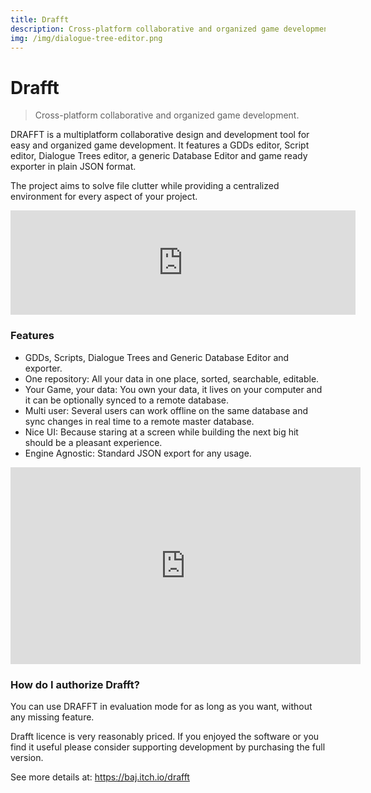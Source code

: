```yaml
---
title: Drafft
description: Cross-platform collaborative and organized game development. Dialogue Tree Editor, GDDs Editor, Scripting Editor, and More!
img: /img/dialogue-tree-editor.png
---
```


# Drafft

> Cross-platform collaborative and organized game development.

DRAFFT is a multiplatform collaborative design and development tool for easy and organized game development. It features a GDDs editor, Script editor, Dialogue Trees editor, a generic Database Editor and game ready exporter in plain JSON format.

The project aims to solve file clutter while providing a centralized environment for every aspect of your project.

<div class='iframe-container'>
<iframe src="https://itch.io/embed/850148?bg_color=1d1f22&amp;fg_color=c5c8c6&amp;link_color=7c5875&amp;border_color=505357" width="552" height="167" frameborder="0"><a href="https://baj.itch.io/drafft">drafft by baj</a></iframe>
</div>


### Features

- GDDs, Scripts, Dialogue Trees and Generic Database Editor and exporter.
- One repository: All your data in one place, sorted, searchable, editable.
- Your Game, your data: You own your data, it lives on your computer and it can be optionally synced to a remote database.
- Multi user: Several users can work offline on the same database and sync changes in real time to a remote master database.
- Nice UI: Because staring at a screen while building the next big hit should be a pleasant experience.
- Engine Agnostic: Standard JSON export for any usage.

<iframe width="560" height="315" src="https://www.youtube.com/embed/XYneuHPRbhg" title="YouTube video player" frameborder="0" allow="accelerometer; autoplay; clipboard-write; encrypted-media; gyroscope; picture-in-picture; web-share" allowfullscreen></iframe>

### How do I authorize Drafft?

You can use DRAFFT in evaluation mode for as long as you want, without any missing feature.

Drafft licence is very reasonably priced. If you enjoyed the software or you find it useful please consider supporting development by purchasing the full version.

See more details at: https://baj.itch.io/drafft
